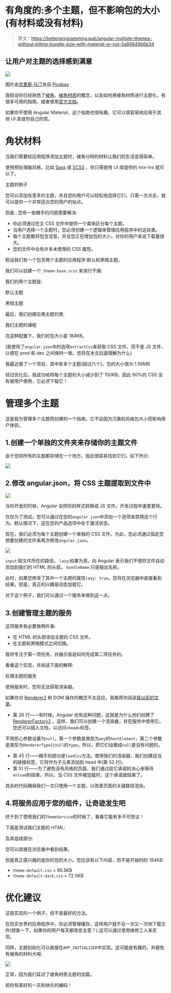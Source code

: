 # 有角度的:多个主题，但不影响包的大小(有材料或没有材料)

> 原文：<https://betterprogramming.pub/angular-multiple-themes-without-killing-bundle-size-with-material-or-not-5a80849b6b34>

## 让用户对主题的选择感到满意

![](img/a7047ee137304ed8e6d03f2638558e4e.png)

图片由[克里斯·马汀](https://pixabay.com/fr/users/cmart29-3708955/?utm_source=link-attribution&utm_medium=referral&utm_campaign=image&utm_content=1885352)发自 [Pixabay](https://pixabay.com/fr/?utm_source=link-attribution&utm_medium=referral&utm_campaign=image&utm_content=1885352)

我假设你已经熟悉了[棱角](https://angular.io/)、[棱角材质](https://material.angular.io/)的概念，以及如何用棱角材质进行主题化。有很多可用的指南，或者使用[官方文档](https://material.angular.io/guide/theming)。

如果你不使用 Angular Material，这个指南也很有趣，它可以很容易地应用于其他 UI 库或你自己的库。

# 角状材料

当我们需要给应用程序添加主题时，棱角分明的材料让我们的生活变得简单。

使用预处理器风格，比如 [Sass](https://sass-lang.com/) 或 [SCSS](https://sass-lang.com/documentation/syntax) ，你只需使用 UI 库提供的 mix-ins 就可以了。

主题的例子

您可以添加任意多的主题，并且您的用户可以轻松地选择它们，只需一次点击，就可以提供一个非常适合您的用户的站点。

但是…您有一些棘手的问题需要解决:

*   你必须通过在主 CSS 文件中提供一个类来区分每个主题。
*   当用户选择一个主题时，您必须创建一个逻辑来管理应用程序中的这些类。
*   每个主题都将包含混音，并且您正在增加包的大小。对你的用户来说下载量很大。
*   您的文件中会有许多未使用的 CSS 属性。

假设我们有一个包含两个主题的应用程序:默认和黑暗主题。

我们可以创建一个`_theme-base.scss` 来进行干燥:

我们的两个主题是:

默认主题

黑暗主题

最后，我们创建应用主题的类:

我们主题的课程

在这种配置下，我们的包大小是 184KB。

(我使用了`angular.json`中的选项`extractCss`来获取 CSS 文件，而不是 JS 文件，以便在 prod 和 dev 之间保持一致。您将在本文后面理解为什么)

我最近做了一个项目，其中有多个主题(超过六个)。包的大小很大:1.56MB

经过优化后，我成功地将每个主题的大小减少到了 150KB，因此 90%的 CSS 没有被用户使用，它必须下载它！

# 管理多个主题

这是我为管理多个主题而创建的一个指南，它不会因为沉重的风格包大小而影响用户体验。

## 1.创建一个单独的文件夹来存储你的主题文件

由于您将所有的主题都存储在一个地方，因此很容易找到它们，如下所示:

![](img/1f88139229b51eb2d4dfb3fd87c44cd7.png)

## 2.修改 angular.json，将 CSS 主题提取到文件中

![](img/c64322ab599c285e01f239a1ece4a25a.png)

当你开发的时候，Angular 会把你的样式转换成 JS 文件。开发过程中速度更快。

仅仅为了测试，您可以通过在您的`angular.json`中添加一个选项来禁用这个行为。默认情况下，这在您的产品选项中处于激活状态。

现在，我们必须为每个主题创建一个单独的 CSS 文件。为此，您必须通过指定您想要创建的文件来再次修改`angular.json`。

![](img/e7f70c603f7bbe639ee3ef1cf7f8a506.png)

`input`:取文件所在的路径。
`lazy`:如果为真，向 Angular 表示我们不想将文件自动添加到我们的 HTML 的头部。
`bundleName`:只是输出名称。

此时，如果您修改了其中一个主题的属性`lazy: true`，您将在浏览器中直接看到结果。但是，真正的兴趣是动态加载它。

对于这个例子，我们可以通过一个服务来做到这一点。

## 3.创建管理主题的服务

这项服务有必要做两件事:

*   在 HTML 的头部添加主题的 CSS 文件。
*   在主题和黑暗模式之间切换。

我将专注于第一项任务，并展示我是如何完成第二项任务的。

看看这个实现，并阅读下面的解释:

处理主题的服务

使用服务时，您将无法获取渲染器。

如果你对 [Renderer2](https://angular.io/api/core/Renderer2) 和 DOM 操作的概念不太适应，我推荐你阅读[我以前的文章](https://medium.com/better-programming/angular-manipulate-properly-the-dom-with-renderer-16a756508cba)。

*   第 26 行——有时候，Angular 也有这种问题，这就是为什么他们创建了 [RendererFactory2](https://angular.io/api/core/RendererFactory2) 。这样，我们可以创建一个渲染器，并在服务中使用它。您还可以插入文档，以访问`<head>`标签。

不用担心参数设置为`null`。第一个参数是类型为`any`的`hostElement`，第二个参数是类型为`RendererType2|null`的`type`。所以，把它们设置成`null`是没有问题的。

*   第 45 行——棘手的部分是`loadCss`方法。使用我们的渲染器，我们创建适当的链接标签，它将作为子元素添加到 head 中(第 52 行)。
*   第 51 行——为了避免没有风格的页面，我们通过给它承诺的决心来等待`onload`的结束。所以，当 CSS 文件被加载时，这个承诺就结束了。

其余的代码确保我们一次只使用一个主题，以改善页面的关键路径渲染。

## 4.将服务应用于您的组件，让奇迹发生吧

终于到了使用我们的`ThemeService`的时候了，看看它能有多不可思议！

下面是测试我们主题的 HTML:

及其组成部分:

您可以直接在浏览器中看到结果。

但是真正感兴趣的是你的包的大小。您应该有以下内容，而不是开始时的 184KB:

*   `theme-default.css` = 85.5KB
*   `theme-default-dark.css` = 72.5KB

# 优化建议

这是实现的一个例子，但不是最好的方法。

在现实世界的应用程序中，你必须管理缓存，这样用户就不会一次又一次地下载文件(想象一下，如果你的用户每天都改变主意？).这可以通过使用维修工人来实现。

同样，主题初始化可以直接在`APP_INITIALIZER`中实现。这可能是有趣的，并避免有棱角的材料大喊:

![](img/3f4581a4cbcfd83a5b2744f0f206f0e9.png)

正常，因为我们延迟了棱角材质主题的加载。

祝你有美好的一天和快乐的编码！